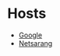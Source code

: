 # Hosts

+ [Google](https://raw.githubusercontent.com/ju0632/hosts/main/Google.json)
+ [Netsarang](https://raw.githubusercontent.com/ju0632/hosts/main/Netsarang.json)